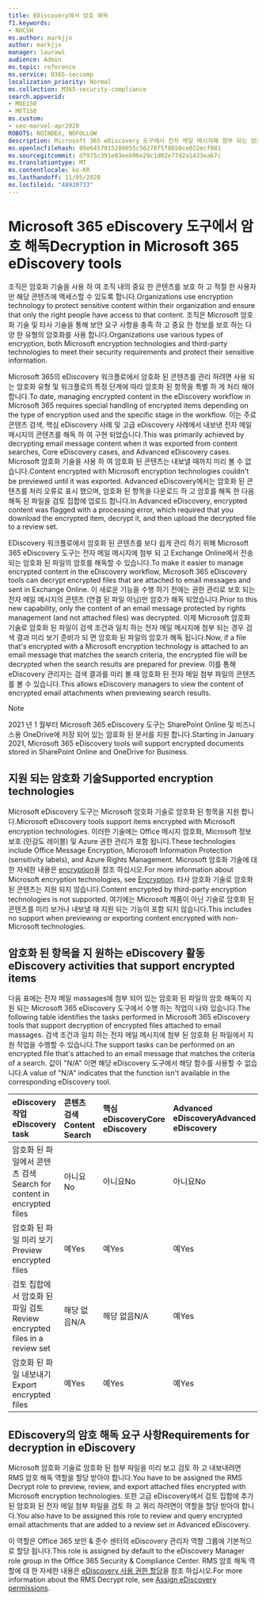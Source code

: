 ```yaml
---
title: EDiscovery에서 암호 해독
f1.keywords:
- NOCSH
ms.author: markjjo
author: markjjo
manager: laurawi
audience: Admin
ms.topic: reference
ms.service: O365-seccomp
localization_priority: Normal
ms.collection: M365-security-compliance
search.appverid:
- MOE150
- MET150
ms.custom:
- seo-marvel-apr2020
ROBOTS: NOINDEX, NOFOLLOW
description: Microsoft 365 eDiscovery 도구에서 전자 메일 메시지에 첨부 되는 암호화 된 문서를 처리 하는 방법에 대해 알아봅니다.
ms.openlocfilehash: 89e6457015289055c56278f5f8650ce022ecf081
ms.sourcegitcommit: d7975c391e03eeb96e29c1d02e77d2a1433ea67c
ms.translationtype: MT
ms.contentlocale: ko-KR
ms.lasthandoff: 11/05/2020
ms.locfileid: "48920733"
---
```

# <a name="decryption-in-microsoft-365-ediscovery-tools"></a><span data-ttu-id="f582d-103">Microsoft 365 eDiscovery 도구에서 암호 해독</span><span class="sxs-lookup"><span data-stu-id="f582d-103">Decryption in Microsoft 365 eDiscovery tools</span></span>

<span data-ttu-id="f582d-104">조직은 암호화 기술을 사용 하 여 조직 내의 중요 한 콘텐츠를 보호 하 고 적절 한 사용자만 해당 콘텐츠에 액세스할 수 있도록 합니다.</span><span class="sxs-lookup"><span data-stu-id="f582d-104">Organizations use encryption technology to protect sensitive content within their organization and ensure that only the right people have access to that content.</span></span> <span data-ttu-id="f582d-105">조직은 Microsoft 암호화 기술 및 타사 기술을 통해 보안 요구 사항을 충족 하 고 중요 한 정보를 보호 하는 다양 한 유형의 암호화를 사용 합니다.</span><span class="sxs-lookup"><span data-stu-id="f582d-105">Organizations use various types of encryption, both Microsoft encryption technologies and third-party technologies to meet their security requirements and protect their sensitive information.</span></span>

<span data-ttu-id="f582d-106">Microsoft 365의 eDiscovery 워크플로에서 암호화 된 콘텐츠를 관리 하려면 사용 되는 암호화 유형 및 워크플로의 특정 단계에 따라 암호화 된 항목을 특별 하 게 처리 해야 합니다.</span><span class="sxs-lookup"><span data-stu-id="f582d-106">To date, managing encrypted content in the eDiscovery workflow in Microsoft 365 requires special handling of encrypted items depending on the type of encryption used and the specific stage in the workflow.</span></span> <span data-ttu-id="f582d-107">이는 주로 콘텐츠 검색, 핵심 eDiscovery 사례 및 고급 eDiscovery 사례에서 내보낸 전자 메일 메시지의 콘텐츠를 해독 하 여 구현 되었습니다.</span><span class="sxs-lookup"><span data-stu-id="f582d-107">This was primarily achieved by decrypting email message content when it was exported from content searches, Core eDiscovery cases, and Advanced eDiscovery cases.</span></span> <span data-ttu-id="f582d-108">Microsoft 암호화 기술을 사용 하 여 암호화 된 콘텐츠는 내보낼 때까지 미리 볼 수 없습니다.</span><span class="sxs-lookup"><span data-stu-id="f582d-108">Content encrypted with Microsoft encryption technologies couldn't be previewed until it was exported.</span></span> <span data-ttu-id="f582d-109">Advanced eDiscovery에서는 암호화 된 콘텐츠를 처리 오류로 표시 했으며, 암호화 된 항목을 다운로드 하 고 암호를 해독 한 다음 해독 된 파일을 검토 집합에 업로드 합니다.</span><span class="sxs-lookup"><span data-stu-id="f582d-109">In Advanced eDiscovery, encrypted content was flagged with a processing error, which required that you download the encrypted item, decrypt it, and then upload the decrypted file to a review set.</span></span>

<span data-ttu-id="f582d-110">EDiscovery 워크플로에서 암호화 된 콘텐츠를 보다 쉽게 관리 하기 위해 Microsoft 365 eDiscovery 도구는 전자 메일 메시지에 첨부 되 고 Exchange Online에서 전송 되는 암호화 된 파일의 암호를 해독할 수 있습니다.</span><span class="sxs-lookup"><span data-stu-id="f582d-110">To make it easier to manage encrypted content in the eDiscovery workflow, Microsoft 365 eDiscovery tools can decrypt encrypted files that are attached to email messages and sent in Exchange Online.</span></span> <span data-ttu-id="f582d-111">이 새로운 기능을 수행 하기 전에는 권한 관리로 보호 되는 전자 메일 메시지의 콘텐츠 (연결 된 파일 아님)만 암호가 해독 되었습니다.</span><span class="sxs-lookup"><span data-stu-id="f582d-111">Prior to this new capability, only the content of an email message protected by rights management (and not attached files) was decrypted.</span></span> <span data-ttu-id="f582d-112">이제 Microsoft 암호화 기술로 암호화 된 파일이 검색 조건과 일치 하는 전자 메일 메시지에 첨부 되는 경우 검색 결과 미리 보기 준비가 되 면 암호화 된 파일의 암호가 해독 됩니다.</span><span class="sxs-lookup"><span data-stu-id="f582d-112">Now, if a file that's encrypted with a Microsoft encryption technology is attached to an email message that matches the search criteria, the encrypted file will be decrypted when the search results are prepared for preview.</span></span> <span data-ttu-id="f582d-113">이를 통해 eDiscovery 관리자는 검색 결과를 미리 볼 때 암호화 된 전자 메일 첨부 파일의 콘텐츠를 볼 수 있습니다.</span><span class="sxs-lookup"><span data-stu-id="f582d-113">This allows eDiscovery managers to view the content of encrypted email attachments when previewing search results.</span></span>

> [!NOTE]
> <span data-ttu-id="f582d-114">2021 년 1 월부터 Microsoft 365 eDiscovery 도구는 SharePoint Online 및 비즈니스용 OneDrive에 저장 되어 있는 암호화 된 문서를 지원 합니다.</span><span class="sxs-lookup"><span data-stu-id="f582d-114">Starting in January 2021, Microsoft 365 eDiscovery tools will support encrypted documents stored in SharePoint Online and OneDrive for Business.</span></span>

## <a name="supported-encryption-technologies"></a><span data-ttu-id="f582d-115">지원 되는 암호화 기술</span><span class="sxs-lookup"><span data-stu-id="f582d-115">Supported encryption technologies</span></span>

<span data-ttu-id="f582d-116">Microsoft eDiscovery 도구는 Microsoft 암호화 기술로 암호화 된 항목을 지원 합니다.</span><span class="sxs-lookup"><span data-stu-id="f582d-116">Microsoft eDiscovery tools support items encrypted with Microsoft encryption technologies.</span></span> <span data-ttu-id="f582d-117">이러한 기술에는 Office 메시지 암호화, Microsoft 정보 보호 (민감도 레이블) 및 Azure 권한 관리가 포함 됩니다.</span><span class="sxs-lookup"><span data-stu-id="f582d-117">These technologies include Office Message Encryption, Microsoft Information Protection (sensitivity labels), and Azure Rights Management.</span></span> <span data-ttu-id="f582d-118">Microsoft 암호화 기술에 대 한 자세한 내용은 [encryption](encryption.md)을 참조 하십시오.</span><span class="sxs-lookup"><span data-stu-id="f582d-118">For more information about Microsoft encryption technologies, see [Encryption](encryption.md).</span></span> <span data-ttu-id="f582d-119">타사 암호화 기술로 암호화 된 콘텐츠는 지원 되지 않습니다.</span><span class="sxs-lookup"><span data-stu-id="f582d-119">Content encrypted by third-party encryption technologies is not supported.</span></span> <span data-ttu-id="f582d-120">여기에는 Microsoft 제품이 아닌 기술로 암호화 된 콘텐츠를 미리 보거나 내보낼 때 지원 되는 기능이 포함 되지 않습니다.</span><span class="sxs-lookup"><span data-stu-id="f582d-120">This includes no support when previewing or exporting content encrypted with non-Microsoft technologies.</span></span>

## <a name="ediscovery-activities-that-support-encrypted-items"></a><span data-ttu-id="f582d-121">암호화 된 항목을 지 원하는 eDiscovery 활동</span><span class="sxs-lookup"><span data-stu-id="f582d-121">eDiscovery activities that support encrypted items</span></span>

<span data-ttu-id="f582d-122">다음 표에는 전자 메일 massages에 첨부 되어 있는 암호화 된 파일의 암호 해독이 지원 되는 Microsoft 365 eDiscovery 도구에서 수행 하는 작업이 나와 있습니다.</span><span class="sxs-lookup"><span data-stu-id="f582d-122">The following table identifies the tasks performed in Microsoft 365 eDiscovery tools that support decryption of encrypted files attached to email massages.</span></span> <span data-ttu-id="f582d-123">검색 조건과 일치 하는 전자 메일 메시지에 첨부 된 암호화 된 파일에서 지원 작업을 수행할 수 있습니다.</span><span class="sxs-lookup"><span data-stu-id="f582d-123">The support tasks can be performed on an encrypted file that's attached to an email message that matches the criteria of a search.</span></span> <span data-ttu-id="f582d-124">값이 "N/A" 이면 해당 eDiscovery 도구에서 해당 함수를 사용할 수 없습니다.</span><span class="sxs-lookup"><span data-stu-id="f582d-124">A value of "N/A" indicates that the function isn't available in the corresponding eDiscovery tool.</span></span>

|<span data-ttu-id="f582d-125">eDiscovery 작업</span><span class="sxs-lookup"><span data-stu-id="f582d-125">eDiscovery task</span></span>  |<span data-ttu-id="f582d-126">콘텐츠 검색</span><span class="sxs-lookup"><span data-stu-id="f582d-126">Content Search</span></span>  |<span data-ttu-id="f582d-127">핵심 eDiscovery</span><span class="sxs-lookup"><span data-stu-id="f582d-127">Core eDiscovery</span></span>  |<span data-ttu-id="f582d-128">Advanced eDiscovery</span><span class="sxs-lookup"><span data-stu-id="f582d-128">Advanced eDiscovery</span></span>  |
|:---------|:---------|:---------|:---------|
|<span data-ttu-id="f582d-129">암호화 된 파일에서 콘텐츠 검색</span><span class="sxs-lookup"><span data-stu-id="f582d-129">Search for content in encrypted files</span></span>     |<span data-ttu-id="f582d-130">아니요</span><span class="sxs-lookup"><span data-stu-id="f582d-130">No</span></span>      |<span data-ttu-id="f582d-131">아니요</span><span class="sxs-lookup"><span data-stu-id="f582d-131">No</span></span>      |<span data-ttu-id="f582d-132">아니요</span><span class="sxs-lookup"><span data-stu-id="f582d-132">No</span></span>      |
|<span data-ttu-id="f582d-133">암호화 된 파일 미리 보기</span><span class="sxs-lookup"><span data-stu-id="f582d-133">Preview encrypted files</span></span>     |<span data-ttu-id="f582d-134">예</span><span class="sxs-lookup"><span data-stu-id="f582d-134">Yes</span></span>      |<span data-ttu-id="f582d-135">예</span><span class="sxs-lookup"><span data-stu-id="f582d-135">Yes</span></span>     |<span data-ttu-id="f582d-136">예</span><span class="sxs-lookup"><span data-stu-id="f582d-136">Yes</span></span>       |
|<span data-ttu-id="f582d-137">검토 집합에서 암호화 된 파일 검토</span><span class="sxs-lookup"><span data-stu-id="f582d-137">Review encrypted files in a review set</span></span>    |<span data-ttu-id="f582d-138">해당 없음</span><span class="sxs-lookup"><span data-stu-id="f582d-138">N/A</span></span>      |<span data-ttu-id="f582d-139">해당 없음</span><span class="sxs-lookup"><span data-stu-id="f582d-139">N/A</span></span>        | <span data-ttu-id="f582d-140">예</span><span class="sxs-lookup"><span data-stu-id="f582d-140">Yes</span></span>        |
|<span data-ttu-id="f582d-141">암호화 된 파일 내보내기</span><span class="sxs-lookup"><span data-stu-id="f582d-141">Export encrypted files</span></span>    |<span data-ttu-id="f582d-142">예</span><span class="sxs-lookup"><span data-stu-id="f582d-142">Yes</span></span>       |<span data-ttu-id="f582d-143">예</span><span class="sxs-lookup"><span data-stu-id="f582d-143">Yes</span></span>  |<span data-ttu-id="f582d-144">예</span><span class="sxs-lookup"><span data-stu-id="f582d-144">Yes</span></span>    |

## <a name="requirements-for-decryption-in-ediscovery"></a><span data-ttu-id="f582d-145">EDiscovery의 암호 해독 요구 사항</span><span class="sxs-lookup"><span data-stu-id="f582d-145">Requirements for decryption in eDiscovery</span></span>

<span data-ttu-id="f582d-146">Microsoft 암호화 기술로 암호화 된 첨부 파일을 미리 보고 검토 하 고 내보내려면 RMS 암호 해독 역할을 할당 받아야 합니다.</span><span class="sxs-lookup"><span data-stu-id="f582d-146">You have to be assigned the RMS Decrypt role to preview, review, and export attached files encrypted with Microsoft encryption technologies.</span></span> <span data-ttu-id="f582d-147">또한 고급 eDiscovery에서 검토 집합에 추가 된 암호화 된 전자 메일 첨부 파일을 검토 하 고 쿼리 하려면이 역할을 할당 받아야 합니다.</span><span class="sxs-lookup"><span data-stu-id="f582d-147">You also have to be assigned this role to review and query encrypted email attachments that are added to a review set in Advanced eDiscovery.</span></span>

<span data-ttu-id="f582d-148">이 역할은 Office 365 보안 & 준수 센터의 eDiscovery 관리자 역할 그룹에 기본적으로 할당 됩니다.</span><span class="sxs-lookup"><span data-stu-id="f582d-148">This role is assigned by default to the eDiscovery Manager role group in the Office 365 Security & Compliance Center.</span></span> <span data-ttu-id="f582d-149">RMS 암호 해독 역할에 대 한 자세한 내용은 [eDiscovery 사용 권한 할당](assign-ediscovery-permissions.md#rms-decrypt)을 참조 하십시오.</span><span class="sxs-lookup"><span data-stu-id="f582d-149">For more information about the RMS Decrypt role, see [Assign eDiscovery permissions](assign-ediscovery-permissions.md#rms-decrypt).</span></span>
